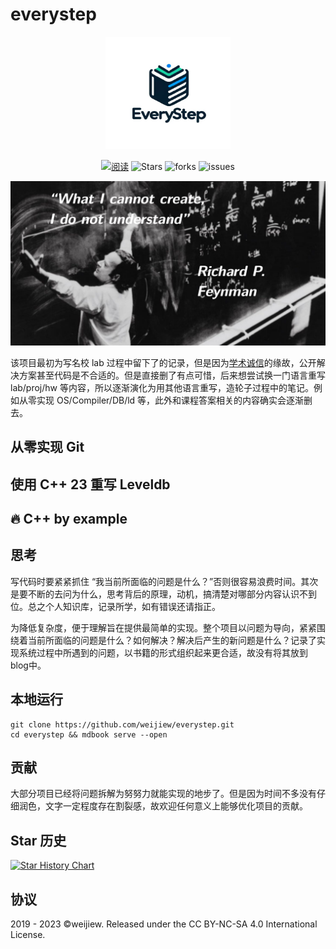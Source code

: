 # everystep

<div align="center">
  <a href="https://github.com/weijiew/everystep">
    <img src="src/assets/logo.jpg" alt="logo" width="200" height="180">
  </a>


[![阅读](https://img.shields.io/badge/阅读-read-brightgreen.svg)](https://weijiew.github.io/everystep)
![Stars](https://img.shields.io/github/stars/weijiew/everystep)
![forks](https://img.shields.io/github/forks/weijiew/everystep)
![issues](https://img.shields.io/github/issues/weijiew/everystep)

  <img src='src/assets/background-cover_.png' width='800'>

</div>


该项目最初为写名校 lab 过程中留下了的记录，但是因为[学术诚信](http://integrity.mit.edu/)的缘故，公开解决方案甚至代码是不合适的。但是直接删了有点可惜，后来想尝试换一门语言重写 lab/proj/hw 等内容，所以逐渐演化为用其他语言重写，造轮子过程中的笔记。例如从零实现 OS/Compiler/DB/ld 等，此外和课程答案相关的内容确实会逐渐删去。

## 

## 从零实现 Git



## 使用 C++ 23 重写 Leveldb



## 🔥 C++ by example



## 思考

写代码时要紧紧抓住 “我当前所面临的问题是什么？”否则很容易浪费时间。其次是要不断的去问为什么，思考背后的原理，动机，搞清楚对哪部分内容认识不到位。总之个人知识库，记录所学，如有错误还请指正。

为降低复杂度，便于理解旨在提供最简单的实现。整个项目以问题为导向，紧紧围绕着当前所面临的问题是什么？如何解决？解决后产生的新问题是什么？记录了实现系统过程中所遇到的问题，以书籍的形式组织起来更合适，故没有将其放到blog中。

## 本地运行

```
git clone https://github.com/weijiew/everystep.git
cd everystep && mdbook serve --open
```

## 贡献

大部分项目已经将问题拆解为努努力就能实现的地步了。但是因为时间不多没有仔细润色，文字一定程度存在割裂感，故欢迎任何意义上能够优化项目的贡献。

## Star 历史

[![Star History Chart](https://api.star-history.com/svg?repos=weijiew/everystep&type=Date)](https://star-history.com/#weijiew/everystep&Date)

## 协议

2019 - 2023 ©weijiew. Released under the CC BY-NC-SA 4.0 International License.